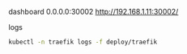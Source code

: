 dashboard
0.0.0.0:30002 
http://192.168.1.11:30002/

logs
```sh
kubectl -n traefik logs -f deploy/traefik
```
